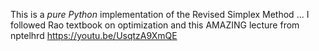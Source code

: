 This is a *pure Python* implementation of the Revised Simplex Method ... I followed Rao textbook on optimization and this AMAZING lecture from nptelhrd https://youtu.be/UsqtzA9XmQE
